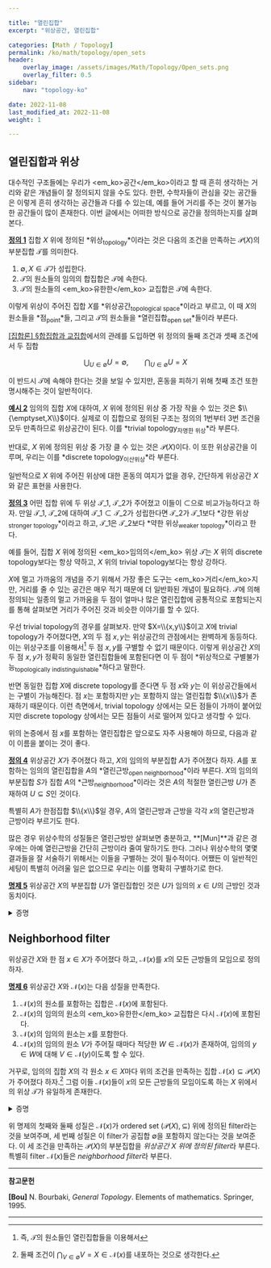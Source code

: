 ```yaml
---

title: "열린집합"
excerpt: "위상공간, 열린집합"

categories: [Math / Topology]
permalink: /ko/math/topology/open_sets
header:
    overlay_image: /assets/images/Math/Topology/Open_sets.png
    overlay_filter: 0.5
sidebar: 
    nav: "topology-ko"

date: 2022-11-08
last_modified_at: 2022-11-08
weight: 1

---
```


## 열린집합과 위상

대수적인 구조들에는 우리가 <em_ko>공간</em_ko>이라고 할 때 흔히 생각하는 거리와 같은 개념들이 잘 정의되지 않을 수도 있다. 한편, 수학자들이 관심을 갖는 공간들은 이렇게 흔히 생각하는 공간들과 다를 수 있는데, 예를 들어 거리를 주는 것이 불가능한 공간들이 많이 존재한다. 이번 글에서는 어떠한 방식으로 공간을 정의하는지를 살펴본다.

<div class="definition" markdown="1">

<ins id="df1">**정의 1**</ins> 집합 $X$ 위에 정의된 *위상<sub>topology</sub>*이라는 것은 다음의 조건을 만족하는 $\mathcal{P}(X)$의 부분집합 $\mathcal{T}$를 의미한다.

1. $\emptyset,X\in\mathcal{T}$가 성립한다.
2. $\mathcal{T}$의 원소들의 임의의 합집합은 $\mathcal{T}$에 속한다.
3. $\mathcal{T}$의 원소들의 <em_ko>유한한</em_ko> 교집합은 $\mathcal{T}$에 속한다.

이렇게 위상이 주어진 집합 $X$를 *위상공간<sub>topological space</sub>*이라고 부르고, 이 때 $X$의 원소들을 *점<sub>point</sub>*들, 그리고 $\mathcal{T}$의 원소들을 *열린집합<sub>open set</sub>*들이라 부른다.

</div>

[\[집합론\] §합집합과 교집합](/ko/math/set_theory/union_and_intersection)에서의 관례를 도입하면 위 정의의 둘째 조건과 셋째 조건에서 두 집합

$$\bigcup_{U\in\emptyset}U=\emptyset,\qquad\bigcap_{U\in\emptyset}U=X$$

이 반드시 $\mathcal{T}$에 속해야 한다는 것을 보일 수 있지만, 혼동을 피하기 위해 첫째 조건 또한 명시해주는 것이 일반적이다.

<div class="example" markdown="1">

<ins id="ex2">**예시 2**</ins> 임의의 집합 $X$에 대하여, $X$ 위에 정의된 위상 중 가장 작을 수 있는 것은 $\\{\emptyset,X\\}$이다. 실제로 이 집합으로 정의된 구조는 정의의 1번부터 3번 조건을 모두 만족하므로 위상공간이 된다. 이를 *trivial topology<sub>자명한 위상</sub>*라 부른다. 

반대로, $X$ 위에 정의된 위상 중 가장 클 수 있는 것은 $\mathcal{P}(X)$이다. 이 또한 위상공간을 이루며, 우리는 이를 *discrete topology<sub>이산위상</sub>*라 부른다.

</div>

일반적으로 $X$ 위에 주어진 위상에 대한 혼동의 여지가 없을 경우, 간단하게 <phrase>위상공간 $X$</phrase>와 같은 표현을 사용한다.

<div class="definition" markdown="1">

<ins id="df3">**정의 3**</ins> 어떤 집합 위에 두 위상 $\mathcal{T}\_1$, $\mathcal{T}\_2$가 주어졌고 이들이 $\subset$으로 비교가능하다고 하자. 만일 $\mathcal{T}\_1$, $\mathcal{T}\_2$에 대하여 $\mathcal{T}\_1\subset\mathcal{T}\_2$가 성립한다면 $\mathcal{T}\_2$가 $\mathcal{T}\_1$보다 *강한 위상<sub>stronger topology</sub>*이라고 하고, $\mathcal{T}\_1$은 $\mathcal{T}\_2$보다 *약한 위상<sub>weaker topology</sub>*이라고 한다. 
</div>

예를 들어, 집합 $X$ 위에 정의된 <em_ko>임의의</em_ko> 위상 $\mathcal{T}$는 $X$ 위의 discrete topology보다는 항상 약하고, $X$ 위의 trivial topology보다는 항상 강하다. 

$X$에 멀고 가까움의 개념을 주기 위해서 가장 좋은 도구는 <em_ko>거리</em_ko>지만, 거리를 줄 수 있는 공간은 매우 적기 때문에 더 일반화된 개념이 필요하다. $\mathcal{T}$에 의해 정의되는 일종의 멀고 가까움을 <phrase>두 점이 얼마나 많은 열린집합에 공통적으로 포함되는지</phrase>를 통해 살펴보면 거리가 주어진 것과 비슷한 이야기를 할 수 있다.

우선 trivial topology의 경우를 살펴보자. 만약 $X=\\{x,y\\}$이고 $X$에 trivial topology가 주어졌다면, $X$의 두 점 $x,y$는 위상공간의 관점에서는 완벽하게 동등하다. 이는 위상구조를 이용해서[^1] 두 점 $x,y$를 구별할 수 없기 때문이다. 이렇게 위상공간 $X$의 두 점 $x,y$가 정확히 동일한 열린집합들에 포함된다면 이 두 점이 *위상적으로 구별불가능<sub>topologically indistinguishable</sub>*하다고 말한다.

반면 동일한 집합 $X$에 discrete topology를 준다면 두 점 $x$와 $y$는 이 위상공간들에서는 구별이 가능해진다. 점 $x$는 포함하지만 $y$는 포함하지 않는 열린집합 $\\{x\\}$가 존재하기 때문이다. 이런 측면에서, trivial topology 상에서는 모든 점들이 가까이 붙어있지만 discrete topology 상에서는 모든 점들이 서로 떨어져 있다고 생각할 수 있다. 

위의 논증에서 <phrase>점 $x$를 포함하는 열린집합</phrase>은 앞으로도 자주 사용해야 하므로, 다음과 같이 이름을 붙이는 것이 좋다.

<div class="definition" markdown="1">

<ins id="df4">**정의 4**</ins> 위상공간 $X$가 주어졌다 하고, $X$의 임의의 부분집합 $A$가 주어졌다 하자. $A$를 포함하는 임의의 열린집합을 $A$의 *열린근방<sub>open neighborhood</sub>*이라 부른다. $X$의 임의의 부분집합 $S$가 집합 $A$의 *근방<sub>neighborhood</sub>*이라는 것은 $A$의 적절한 열린근방 $U$가 존재하여 $U\subseteq S$인 것이다.

</div>

특별히 $A$가 한점집합 $\\{x\\}$일 경우, $A$의 열린근방과 근방을 각각 $x$의 열린근방과 근방이라 부르기도 한다. 

많은 경우 위상수학의 성질들은 열린근방만 살펴보면 충분하고, **[Mun]**과 같은 경우에는 아예 열린근방을 간단히 근방이라 줄여 말하기도 한다. 그러나 위상수학의 몇몇 결과들을 잘 서술하기 위해서는 이들을 구별하는 것이 필수적이다. 어쨌든 이 일반적인 세팅이 특별히 어려울 일은 없으므로 우리는 이를 명확히 구별하기로 한다.

<div class="proposition" markdown="1">

<ins id="pp5">**명제 5**</ins> 위상공간 $X$의 부분집합 $U$가 열린집합인 것은 $U$가 임의의 $x\in U$의 근방인 것과 동치이다.

</div>
<details class="proof" markdown="1">
<summary>증명</summary>

[정의 4](#df4)을 통해 뒤의 조건을 풀어쓰면

> 임의의 $x\in U$가 주어질 때마다, $U$에 포함되는 $x$의 열린근방 $V$가 존재한다.

는 것과 같다.

우선 $U$가 열린집합이라면, $U$ 자기자신이 $U$에 포함되는 $x$의 열린근방이므로 증명할 것이 없다. 따라서 반대방향만 보이면 충분하다. 임의의 $x\in U$마다, $U$에 포함되는 $x$의 열린근방이 존재한다 하고, $x$에 대한 의존성을 나타내기 위해 이를 $V(x)$라 하자. 즉 $V(x)$는 열린집합이며, $\\{x\\}\subseteq V(x)\subseteq U$를 만족한다. 이제 $U$가 열린집합이라는 것은 다음 등식

$$U=\bigcup_{x\in U}\{x\}\subseteq\bigcup_{x\in U} V(x)\subseteq\bigcup_{x\in U} U=U$$

으로부터 명확하다. 

</details>

## Neighborhood filter

위상공간 $X$와 한 점 $x\in X$가 주어졌다 하고, $\mathcal{N}(x)$를 <phrase>$x$의 모든 근방들의 모임</phrase>으로 정의하자.

<div class="proposition" markdown="1">

<ins id="pp6">**명제 6**</ins> 위상공간 $X$와 $\mathcal{N}(x)$는 다음 성질을 만족한다.

1. $\mathcal{N}(x)$의 원소를 포함하는 집합은 $\mathcal{N}(x)$에 포함된다.
2. $\mathcal{N}(x)$의 임의의 원소의 <em_ko>유한한</em_ko> 교집합은 다시 $\mathcal{N}(x)$에 포함된다.
3. $\mathcal{N}(x)$의 임의의 원소는 $x$를 포함한다.
4. $\mathcal{N}(x)$의 임의의 원소 $V$가 주어질 때마다 적당한 $W\in\mathcal{N}(x)$가 존재하여, 임의의 $y\in W$에 대해 $V\in\mathcal{N}(y)$이도록 할 수 있다.

거꾸로, 임의의 집합 $X$의 각 원소 $x\in X$마다 위의 조건을 만족하는 집합 $\mathcal{N}(x)\subseteq\mathcal{P}(X)$가 주어졌다 하자.[^2] 그럼 이들 $\mathcal{N}(x)$들이 $x$의 모든 근방들의 모임이도록 하는 $X$ 위에서의 위상 $\mathcal{T}$가 유일하게 존재한다.

</div>
<details class="proof" markdown="1">
<summary>증명</summary>

첫 번째 성질과 세 번째 성질은 정의에 의해 자명하다.

둘째 성질을 보이기 위해, $V_1,\ldots, V_n\in\mathcal{N}(x)$가 주어졌다 하자. 그럼 $x\in V_i\subseteq U_i$이도록 하는 $x$의 열린근방들 $U_1,\ldots, U_n$이 존재한다. 이제 [정의 1](#df1)의 셋째 조건에 의하여 이들의 유한한 교집합 $U_1\cap\cdots\cap U_n$도 열린집합이고, 따라서

$$x\in \bigcap_{i=1}^n U_i\subseteq\bigcap_{i=1}^n V_i$$

이므로 $\bigcap V_i$는 $x$의 근방이다. 

넷째 성질의 경우, $W$를 $V$에 속하는 $x$의 열린근방으로 잡으면 된다. 

이제 반대방향을 보여야 한다. 위의 조건을 만족하는 $\mathcal{N}(x)$들이 주어졌다 하자. 그럼 [명제 5](#pp5)에 의하여, $\mathcal{T}$의 원소는 다음 조건

> 임의의 $x\in U$에 대하여, $U\in\mathcal{N}(x)$

를 만족해야 한다. 이로부터 $\mathcal{T}$가 유일해야 한다는 것이 자명하다. 

존재성을 보이기 위해, 위의 조건을 만족하는 모든 집합들의 모임을 $\mathcal{T}$라 하고 이 모임이 [정의 1](#df1)의 조건들을 만족한다는 것을 보이자. 우선 $\emptyset$과 $X$가 위의 조건을 만족하는 것은 자명하다. $\mathcal{T}$의 원소들 $(U\_i)\_{i\in I}$이 주어졌다 하자. $U=\bigcup U_i$라 하고, 임의의 $x\in U$를 택하자. 그럼 $x\in U_i$를 만족하는 $U_i$에 대하여, $U_i\in\mathcal{N}(x)$이고 $U_i\subseteq U$이므로 첫째 조건에 의하여 $U\in\mathcal{N}(x)$이고, 따라서 $U\in\mathcal{T}$이다. 이와 비슷하게 $\mathcal{T}$의 유한한 원소들의 교집합이 $\mathcal{T}$에 속한다는 것을 보일 수 있다.

존재성의 증명을 완료하기 위해서는 이렇게 만든 위상공간 $(X,\mathcal{T})$에 대하여, $\mathcal{N}(x)$가 실제로 각 점 $x$의 모든 근방들의 모임과 같음을 보여야 한다. $\mathcal{T}$의 정의에 의하여, $x$의 임의의 열린근방 $U$는 $\mathcal{N}(x)$에 속하고, 따라서 $x$의 임의의 근방은 첫째 조건에 의해 $\mathcal{N}(x)$에 속한다.  
거꾸로 $\mathcal{N}(x)$에 속하는 임의의 집합 $V$를 택하자. $V$가 $\mathcal{T}$에서 $x$의 근방임을 보이기 위해서는 $x$의 적당한 열린근방 $U\subseteq V$를 찾아야 한다. $U$를 <phrase>$V\in\mathcal{N}(y)$를 만족하는 모든 $y\in X$들의 모임</phrase>으로 정의하자. 
- $V\in\mathcal{N}(x)$이므로, $x\in U$인 것은 자명하다.
- 임의의 $y\in U$를 택하자. $U$의 정의에 의해 $V\in\mathcal{N}(y)$이고, $\mathcal{N}(y)$의 셋째 조건으로부터 $y\in V$이다. 즉 $x\in U\subseteq V$이다. 
- 마지막으로 $U\in\mathcal{T}$임을 보여야 한다. 즉, 임의의 $y\in U$에 대해 $U\in\mathcal{N}(y)$임을 보이자. 그럼 $V\in\mathcal{N}(y)$이므로, 넷째 조건으로부터 적당한 $W\in\mathcal{N}(y)$가 존재하여, 임의의 $z\in W$에 대해 $V\in\mathcal{N}(z)$가 성립하도록 할 수 있다. 따라서 $z\in U$이므로, $W\subseteq U$이고 이로부터 $U\in\mathcal{N}(y)$임을 안다. 

</details>

위 명제의 첫째와 둘째 성질은 $\mathcal{N}(x)$가 ordered set $(\mathcal{P}(X),\subseteq)$ 위에 정의된 filter라는 것을 보여주며, 세 번째 성질은 이 filter가 공집합 $\emptyset$을 포함하지 않는다는 것을 보여준다. 이 세 조건을 만족하는 $\mathcal{P}(X)$의 부분집합을 *위상공간 $X$ 위에 정의된 filter*라 부른다. 특별히 filter $\mathcal{N}(x)$들은 *neighborhood filter*라 부른다.


---

**참고문헌**

**[Bou]** N. Bourbaki, <i>General Topology</i>. Elements of mathematics. Springer, 1995.

---

[^1]: 즉, $\mathcal{T}$의 원소들인 열린집합들을 이용해서
[^2]: 둘째 조건이 $\bigcap_{V\in\emptyset} V=X\in\mathcal{N}(x)$를 내포하는 것으로 생각한다.